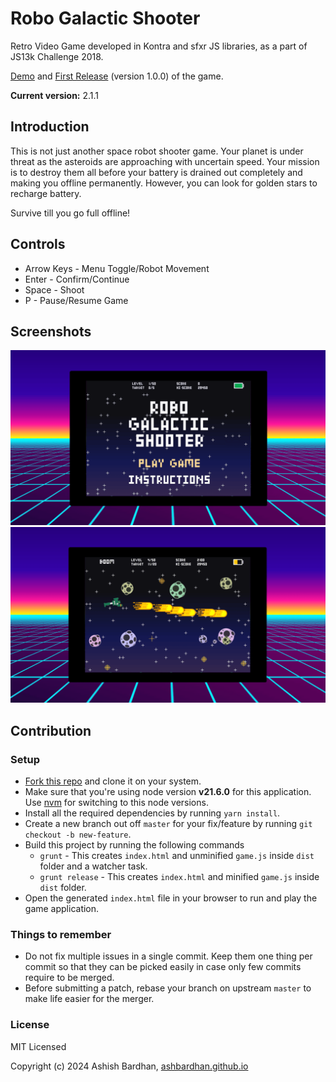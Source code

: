 # Robo Galactic Shooter

Retro Video Game developed in Kontra and sfxr JS libraries, as a part of JS13k Challenge 2018.

[Demo](https://js13kgames.com/games/robo-galactic-shooter/index.html) and [First Release](https://github.com/AshBardhan/robo-galactic-shooter/tree/js-13k-games-2018) (version 1.0.0) of the game.

**Current version:** 2.1.1

## Introduction

This is not just another space robot shooter game. Your planet is under threat as the asteroids are approaching with uncertain speed. Your mission is to destroy them all before your battery is drained out completely and making you offline permanently. However, you can look for golden stars to recharge battery.

Survive till you go full offline!

## Controls

- Arrow Keys - Menu Toggle/Robot Movement
- Enter - Confirm/Continue
- Space - Shoot
- P - Pause/Resume Game

## Screenshots

![screen-1](/docs/screen-1.png) ![screen-2](/docs/screen-2.png)

## Contribution

### Setup

- [Fork this repo](https://help.github.com/articles/fork-a-repo) and clone it on your system.
- Make sure that you're using node version **v21.6.0** for this application. Use [nvm](https://github.com/nvm-sh/nvm?tab=readme-ov-file#installing-and-updating) for switching to this node versions.
- Install all the required dependencies by running `yarn install`.
- Create a new branch out off `master` for your fix/feature by running `git checkout -b new-feature`.
- Build this project by running the following commands
  - `grunt` - This creates `index.html` and unminified `game.js` inside `dist` folder and a watcher task.
  - `grunt release` - This creates `index.html` and minified `game.js` inside `dist` folder.
- Open the generated `index.html` file in your browser to run and play the game application.

### Things to remember

- Do not fix multiple issues in a single commit. Keep them one thing per commit so that they can be picked easily in case only few commits require to be merged.
- Before submitting a patch, rebase your branch on upstream `master` to make life easier for the merger.

### License

MIT Licensed

Copyright (c) 2024 Ashish Bardhan, [ashbardhan.github.io](https://ashbardhan.github.io)
